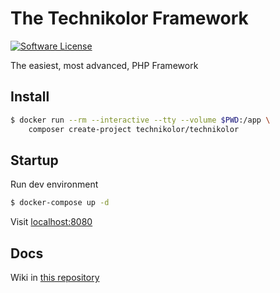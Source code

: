 # The Technikolor Framework

[![Software License][ico-license]](LICENSE.md)

The easiest, most advanced, PHP Framework

## Install

```bash
$ docker run --rm --interactive --tty --volume $PWD:/app \
    composer create-project technikolor/technikolor
```

## Startup
Run dev environment

```bash
$ docker-compose up -d
```

Visit [localhost:8080](http://localhost:8080)

## Docs

Wiki in [this repository](https://github.com/Technikolor/Technikolor/wiki)

[ico-license]: https://img.shields.io/badge/license-MIT-brightgreen.svg?style=flat-square
